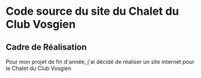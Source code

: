 # Code source du site du Chalet du Club Vosgien
## Cadre de Réalisation

Pour mon projet de fin d'année, j'ai décidé de réaliser un site internet pour le Chalet du Club Vosgien 
